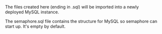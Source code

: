 The files created here (ending in .sql) will be imported into a newly deployed MySQL instance.

The semaphore.sql file contains the structure for MySQL so semaphore can start up. It's empty by default.
